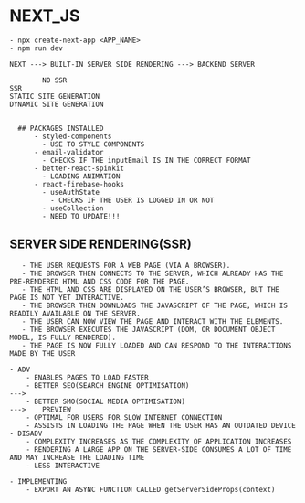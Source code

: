 # NEXT_JS
    - npx create-next-app <APP_NAME>
    - npm run dev
    
    NEXT ---> BUILT-IN SERVER SIDE RENDERING ---> BACKEND SERVER
    
```
        NO SSR                                                              SSR
STATIC SITE GENERATION                                              DYNAMIC SITE GENERATION
    
```

```
  ## PACKAGES INSTALLED
      - styled-components
        - USE TO STYLE COMPONENTS
      - email-validator
        - CHECKS IF THE inputEmail IS IN THE CORRECT FORMAT
      - better-react-spinkit
        - LOADING ANIMATION
      - react-firebase-hooks
        - useAuthState
          - CHECKS IF THE USER IS LOGGED IN OR NOT
        - useCollection
        - NEED TO UPDATE!!!
```

## SERVER SIDE RENDERING(SSR)

```
   - THE USER REQUESTS FOR A WEB PAGE (VIA A BROWSER).
   - THE BROWSER THEN CONNECTS TO THE SERVER, WHICH ALREADY HAS THE PRE-RENDERED HTML AND CSS CODE FOR THE PAGE.
   - THE HTML AND CSS ARE DISPLAYED ON THE USER’S BROWSER, BUT THE PAGE IS NOT YET INTERACTIVE.
   - THE BROWSER THEN DOWNLOADS THE JAVASCRIPT OF THE PAGE, WHICH IS READILY AVAILABLE ON THE SERVER.
   - THE USER CAN NOW VIEW THE PAGE AND INTERACT WITH THE ELEMENTS.
   - THE BROWSER EXECUTES THE JAVASCRIPT (DOM, OR DOCUMENT OBJECT MODEL, IS FULLY RENDERED).
   - THE PAGE IS NOW FULLY LOADED AND CAN RESPOND TO THE INTERACTIONS MADE BY THE USER
```
    - ADV
        - ENABLES PAGES TO LOAD FASTER
        - BETTER SEO(SEARCH ENGINE OPTIMISATION)                            --->    
        - BETTER SMO(SOCIAL MEDIA OPTIMISATION)                             --->    PREVIEW
        - OPTIMAL FOR USERS FOR SLOW INTERNET CONNECTION
        - ASSISTS IN LOADING THE PAGE WHEN THE USER HAS AN OUTDATED DEVICE
    - DISADV
        - COMPLEXITY INCREASES AS THE COMPLEXITY OF APPLICATION INCREASES
        - RENDERING A LARGE APP ON THE SERVER-SIDE CONSUMES A LOT OF TIME AND MAY INCREASE THE LOADING TIME
        - LESS INTERACTIVE

    - IMPLEMENTING
        - EXPORT AN ASYNC FUNCTION CALLED getServerSideProps(context)
